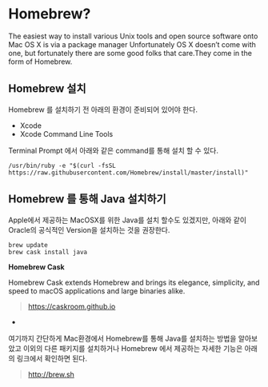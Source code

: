 # Homebrew?

The easiest way to install various Unix tools and open source software onto Mac OS X is via a package manager
Unfortunately OS X doesn’t come with one, but fortunately there are some good folks that care.They come in the form of Homebrew.

## Homebrew 설치

Homebrew 를 설치하기 전 아래의 환경이 준비되어 있어야 한다.
- Xcode 
- Xcode Command Line Tools

Terminal Prompt 에서 아래와 같은 command를 통해 설치 할 수 있다.
````
/usr/bin/ruby -e "$(curl -fsSL https://raw.githubusercontent.com/Homebrew/install/master/install)"
````

## Homebrew 를 통해 Java 설치하기

Apple에서 제공하는 MacOSX를 위한 Java를 설치 할수도 있겠지만, 아래와 같이 Oracle의 공식적인 Version을 설치하는 것을 권장한다.

````
brew update
brew cask install java
````

**Homebrew Cask**

Homebrew Cask extends Homebrew and brings its elegance, simplicity, and speed to macOS applications and large binaries alike.
> https://caskroom.github.io

- 

여기까지 간단하게 Mac환경에서 Homebrew를 통해 Java를 설치하는 방법을 알아보았고 이외의 다른 패키지를 설치하거나 Homebrew 에서 제공하는 자세한 기능은 아래의 링크에서 확인하면 된다.
> http://brew.sh

